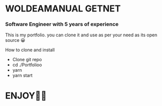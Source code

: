 WOLDEAMANUAL GETNET
===================

### Software Engineer with 5 years of experience

This is my portfolio. you can clone it and use as per your need as its open source 😀

How to clone and install

*   Clone git repo
*   cd ./Portfolioo
*   yarn
*   yarn start

ENJOY🍻🍻
=========